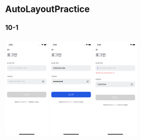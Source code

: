# AutoLayoutPractice

## 10-1 

<br>

<img src="./storage/img/10-1/10-1-1.png" height="300">
<img src="./storage/img/10-1/10-1-2.png" height="300">
<img src="./storage/img/10-1/10-1-3.png" height="300">

